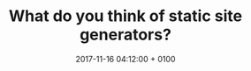 ---
layout: post
title: "What do you think of static site generators?"
date: 2017-11-16 04:12:00 + 0100
comments: true
categories: jekyll update
---